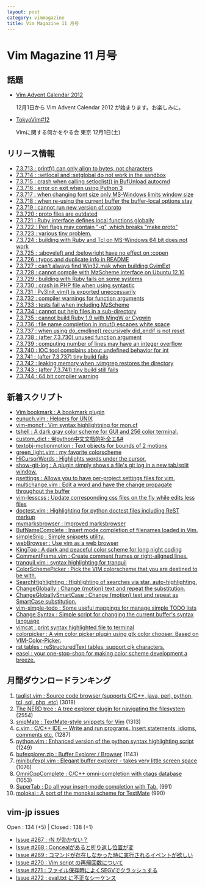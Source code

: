 ```yaml
---
layout: post
category: vimmagazine
title: Vim Magazine 11 月号
---
```


# Vim Magazine 11 月号

## 話題

- [Vim Advent Calendar 2012](http://atnd.org/events/33746)

  12月1日から Vim Advent Calendar 2012 が始まります。お楽しみに。

- [TokyoVim#12](http://partake.in/events/9dd7f3a6-05b0-4fa4-8ea2-96bcb7151960)

  Vimに関する何かをやる会 東京 12月1日(土)

## リリース情報

- [7.3.713 : printf() can only align to bytes, not characters](http://code.google.com/p/vim/source/detail?r=f15769bce0b811fc840fd455035270288e8d744d)
- [7.3.714 : :setlocal and :setglobal do not work in the sandbox](http://code.google.com/p/vim/source/detail?r=9ea14f097855e0929f86c86d405725717efb044d)
- [7.3.715 : crash when calling setloclist() in BufUnload autocmd](http://code.google.com/p/vim/source/detail?r=4f0ddf4137eeb08753f2593a32b42a1dcb1e6f4c)
- [7.3.716 : error on exit when using Python 3](http://code.google.com/p/vim/source/detail?r=eb268db98f321b93f5e7552920b6389f9dddfd3f)
- [7.3.717 : when changing font size only MS-Windows limits window size](http://code.google.com/p/vim/source/detail?r=6a76846b84eb0fe1220f8cfa19b1161145932d4d)
- [7.3.718 : when re-using the current buffer the buffer-local options stay](http://code.google.com/p/vim/source/detail?r=18e95db59826aa9379e6e3ada5d3540cbae1e596)
- [7.3.719 : cannot run new version of cproto](http://code.google.com/p/vim/source/detail?r=e6d8b44065bc05741effbc0635c21506032d97b4)
- [7.3.720 : proto files are outdated](http://code.google.com/p/vim/source/detail?r=9e119e0ade5d804f174a3b67ad5e0d0e7449739f)
- [7.3.721 : Ruby interface defines local functions globally](http://code.google.com/p/vim/source/detail?r=b23f583e132e88ec98f2b449b7216642ba64a8a8)
- [7.3.722 : Perl flags may contain "-g", which breaks "make proto"](http://code.google.com/p/vim/source/detail?r=de6968039340db04ec65164a3450a40773488e00)
- [7.3.723 : various tiny problem.](http://code.google.com/p/vim/source/detail?r=ee138f29259e02f62fe8181073e7a063523e50b8)
- [7.3.724 : building with Ruby and Tcl on MS-Windows 64 bit does not work](http://code.google.com/p/vim/source/detail?r=6e5acfdf7a5a2b3fa27a529881af77c1e1b1c0f7)
- [7.3.725 : :aboveleft and :belowright have no effect on :copen](http://code.google.com/p/vim/source/detail?r=f4aa43d952f5bacc752951c80495fd20c72ba90c)
- [7.3.726 : typos and duplicate info in README](http://code.google.com/p/vim/source/detail?r=5049eacbff0e9688af99eb67a408cae5919ff52c)
- [7.3.727 : can't always find Win32.mak when building GvimExt](http://code.google.com/p/vim/source/detail?r=d3c291efdb0b9f5cd286013b789eb1c91ae868ca)
- [7.3.728 : cannot compile with MzScheme interface on Ubuntu 12.10](http://code.google.com/p/vim/source/detail?r=233666f859339f425684af70dd008354776259af)
- [7.3.729 : building with Ruby fails on some systems](http://code.google.com/p/vim/source/detail?r=d08f05285dd102d8f071ee42869416d25dd4e72d)
- [7.3.730 : crash in PHP file when using syntastic](http://code.google.com/p/vim/source/detail?r=37a4cacd20511ead4cf1a8ecb235276bc448fddf)
- [7.3.731 : Py3Init_vim() is exported uneccessarily](http://code.google.com/p/vim/source/detail?r=778ff2e87806133faa8fcfefbd41cad2b601bdb6)
- [7.3.732 : compiler warnings for function arguments](http://code.google.com/p/vim/source/detail?r=fa8bf69d3866eaf31e6c8fed74862feea11a40b0)
- [7.3.733 : tests fail when including MzScheme](http://code.google.com/p/vim/source/detail?r=509e55bd4a3feeb651ea173cefcbd933f723d8b6)
- [7.3.734 : cannot put help files in a sub-directory](http://code.google.com/p/vim/source/detail?r=fc8b4a06af9db05af800b1304599afd3e1229980)
- [7.3.735 : cannot build Ruby 1.9 with MingW or Cygwin](http://code.google.com/p/vim/source/detail?r=d3158bf4dee9270477defcde85949ce58fa350e5)
- [7.3.736 : file name completion in input() escapes white space](http://code.google.com/p/vim/source/detail?r=b1536bbbda104edb11b0f5772e433d2b5388905e)
- [7.3.737 : when using do_cmdline() recursively did_endif is not reset](http://code.google.com/p/vim/source/detail?r=1773d5aa6437b0f88029a192cdde2c510faf517d)
- [7.3.738 : (after 7.3.730) unused function argument](http://code.google.com/p/vim/source/detail?r=eccae034465b9a44aa2389039ba06b25dc6ae7dc)
- [7.3.739 : computing number of lines may have an integer overflow](http://code.google.com/p/vim/source/detail?r=e2d36f345a7f1131e085336e7b471f718fad6c9d)
- [7.3.740 : IOC tool complains about undefined behavior for int](http://code.google.com/p/vim/source/detail?r=2c12cd5c1381dd9691af5e7d3e1fe1f54c929ee1)
- [7.3.741 : (after 7.3.737) tiny build fails](http://code.google.com/p/vim/source/detail?r=6e1fe64cf4404d899232a880552cf52998934656)
- [7.3.742 : leaking memory when :vimgrep restores the directory](http://code.google.com/p/vim/source/detail?r=4d1753f3e85c7fb6d9cde1a8aa9ded8d11cdcd01)
- [7.3.743 : (after 7.3.741) tiny build still fails](http://code.google.com/p/vim/source/detail?r=67e3b2753a6ef97a94084b85f87873c309fea3d6)
- [7.3.744 : 64 bit compiler warning](http://code.google.com/p/vim/source/detail?r=26c8b3b49f743ca163a63463da08cc3822322bc2)

## 新着スクリプト

- [Vim bookmark : A bookmark plugin](http://www.vim.org/scripts/script.php?script_id=4299)
- [eunuch.vim : Helpers for UNIX](http://www.vim.org/scripts/script.php?script_id=4300)
- [vim-moncf : Vim syntax highlightning for mon.cf](http://www.vim.org/scripts/script.php?script_id=4301)
- [tshell : A dark gray color scheme for GUI and 256 color terminal.](http://www.vim.org/scripts/script.php?script_id=4302)
- [custom_dict : 带python中文文档的补全工&#](http://www.vim.org/scripts/script.php?script_id=4303)
- [textobj-motionmotion : Text objects for bounds of 2 motions](http://www.vim.org/scripts/script.php?script_id=4304)
- [green_light.vim : my favorite colorscheme](http://www.vim.org/scripts/script.php?script_id=4305)
- [HiCursorWords : Highlights words under the cursor.](http://www.vim.org/scripts/script.php?script_id=4306)
- [show-git-log : A plugin simply shows a file's git log in a new tab/split window.](http://www.vim.org/scripts/script.php?script_id=4307)
- [psettings : Allows you to have per-project settings files for vim.](http://www.vim.org/scripts/script.php?script_id=4308)
- [multichange.vim : Edit a word and have the change propagate throughout the buffer](http://www.vim.org/scripts/script.php?script_id=4309)
- [vim-lesscss : Update corresponding css files on the fly while edits less files ](http://www.vim.org/scripts/script.php?script_id=4310)
- [doctest.vim : Highlighting for python doctest files including ReST markup](http://www.vim.org/scripts/script.php?script_id=4311)
- [mymarksbrowser : Improved marksbrowser](http://www.vim.org/scripts/script.php?script_id=4312)
- [BufNameComplete : Insert mode completion of filenames loaded in Vim.](http://www.vim.org/scripts/script.php?script_id=4313)
- [simpleSnip : Simple snippets utility.](http://www.vim.org/scripts/script.php?script_id=4314)
- [webBrowser : Use vim as a web browser](http://www.vim.org/scripts/script.php?script_id=4315)
- [KingTop : A dark and peaceful color scheme for long night coding](http://www.vim.org/scripts/script.php?script_id=4316)
- [CommentFrame.vim : Create comment frames or right-aligned lines.](http://www.vim.org/scripts/script.php?script_id=4317)
- [tranquil.vim : syntax highlighting for tranquil](http://www.vim.org/scripts/script.php?script_id=4318)
- [ColorSchemePicker : Pick the VIM colorscheme that you are destined to be with.](http://www.vim.org/scripts/script.php?script_id=4319)
- [SearchHighlighting : Highlighting of searches via star, auto-highlighting.](http://www.vim.org/scripts/script.php?script_id=4320)
- [ChangeGlobally : Change {motion} text and repeat the substitution.](http://www.vim.org/scripts/script.php?script_id=4321)
- [ChangeGloballySmartCase : Change {motion} text and repeat as SmartCase substitution.](http://www.vim.org/scripts/script.php?script_id=4322)
- [vim-simple-todo : Some useful mappings for manage simple TODO lists](http://www.vim.org/scripts/script.php?script_id=4323)
- [Change Syntax : Simple script for changing the current buffer's syntax language](http://www.vim.org/scripts/script.php?script_id=4324)
- [vimcat : print syntax highlighted file to terminal](http://www.vim.org/scripts/script.php?script_id=4325)
- [colorpicker : A vim color picker plugin using gtk color chooser. Based on VIM-Color-Picker.](http://www.vim.org/scripts/script.php?script_id=4326)
- [rst tables : reStructuredText tables, support cjk characters.](http://www.vim.org/scripts/script.php?script_id=4327)
- [easel : your one-stop-shop for making color scheme development a breeze.](http://www.vim.org/scripts/script.php?script_id=4328)

## 月間ダウンロードランキング

1. [taglist.vim : Source code browser (supports C/C++, java, perl, python, tcl, sql, php, etc)](http://www.vim.org/scripts/script.php?script_id=273) (3018)
2. [The NERD tree : A tree explorer plugin for navigating the filesystem](http://www.vim.org/scripts/script.php?script_id=1658) (2554)
3. [snipMate : TextMate-style snippets for Vim](http://www.vim.org/scripts/script.php?script_id=2540) (1313)
4. [c.vim : C/C++ IDE --  Write and run programs. Insert statements, idioms, comments etc.](http://www.vim.org/scripts/script.php?script_id=213) (1287)
5. [python.vim : Enhanced version of the python syntax highlighting script](http://www.vim.org/scripts/script.php?script_id=790) (1249)
6. [bufexplorer.zip : Buffer Explorer / Browser](http://www.vim.org/scripts/script.php?script_id=42) (1143)
7. [minibufexpl.vim : Elegant buffer explorer - takes very little screen space](http://www.vim.org/scripts/script.php?script_id=159) (1076)
8. [OmniCppComplete : C/C++ omni-completion with ctags database](http://www.vim.org/scripts/script.php?script_id=1520) (1053)
9. [SuperTab : Do all your insert-mode completion with Tab.](http://www.vim.org/scripts/script.php?script_id=1643) (991)
10. [molokai : A port of the monokai scheme for TextMate](http://www.vim.org/scripts/script.php?script_id=2340) (990)

## vim-jp issues

Open : 134 (+5) | Closed : 138 (+1)

- [Issue #267 : rN が効かない？](https://github.com/vim-jp/issues/issues/267)
- [Issue #268 : Concealがあると折り返し位置が変](https://github.com/vim-jp/issues/issues/268)
- [Issue #269 : コマンドが存在しなかった時に実行されるイベントが欲しい](https://github.com/vim-jp/issues/issues/269)
- [Issue #270 : Vim script の再帰回数について](https://github.com/vim-jp/issues/issues/270)
- [Issue #271 : ファイル保存時によくSEGVでクラッシュする](https://github.com/vim-jp/issues/issues/271)
- [Issue #272 : eval.txt に不正なシーケンス](https://github.com/vim-jp/issues/issues/272)

